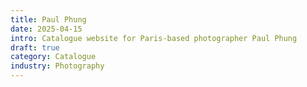 ```yaml
---
title: Paul Phung
date: 2025-04-15
intro: Catalogue website for Paris-based photographer Paul Phung
draft: true
category: Catalogue
industry: Photography
---
```

